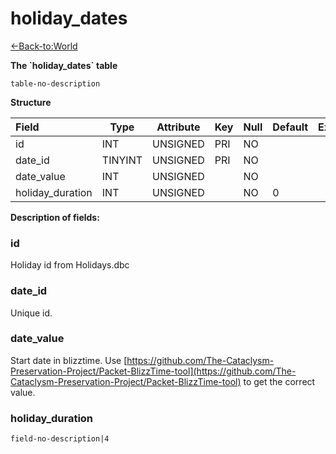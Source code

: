# holiday\_dates

[<-Back-to:World](database-world.md)

**The \`holiday\_dates\` table**

`table-no-description`

**Structure**

| Field            | Type    | Attribute | Key | Null | Default | Extra | Comment |
|:-----------------|---------|-----------|-----|------|---------|-------|---------|
| id               | INT     | UNSIGNED  | PRI | NO   |         |       |         |
| date_id          | TINYINT | UNSIGNED  | PRI | NO   |         |       |         |
| date_value       | INT     | UNSIGNED  |     | NO   |         |       |         |
| holiday_duration | INT     | UNSIGNED  |     | NO   | 0       |       |         |

**Description of fields:**

### id

Holiday id from Holidays.dbc

### date_id

Unique id.

### date_value

Start date in blizztime. Use [https://github.com/The-Cataclysm-Preservation-Project/Packet-BlizzTime-tool](https://github.com/The-Cataclysm-Preservation-Project/Packet-BlizzTime-tool) to get the correct value.

### holiday_duration

`field-no-description|4`
